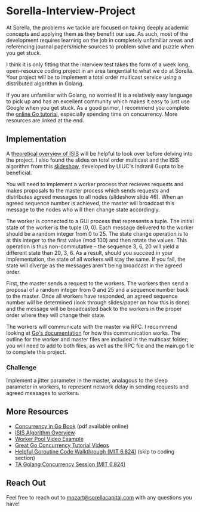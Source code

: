 # Sorella-Interview-Project

At Sorella, the problems we tackle are focused on taking deeply academic concepts and applying them as they benefit our use. As such, most of the development requires learning on the job in completely unfamiliar areas and referencing journal papers/niche sources to problem solve and puzzle when you get stuck.

I think it is only fitting that the interview test takes the form of a week long, open-resource coding project in an area tangential to what we do at Sorella. Your project will be to implement a total order multicast service using a distributed algorithm in Golang.

If you are unfamiliar with Golang, no worries! It is a relatively easy language to pick up and has an excellent community which makes it easy to just use Google when you get stuck. As a good primer, I recommend you complete the [online Go tutorial](https://go.dev/tour/welcome/1), especially spending time on concurrency. More resources are linked at the end.

## Implementation

A [theoretical overview of ISIS](https://www.cs.purdue.edu/homes/bb/cs542-15Spr/Birman-Reliable-Broadcast.pdf) will be helpful to look over before delving into the project. I also found the slides on total order multicast and the ISIS algorithm from this [slideshow](https://courses.grainger.illinois.edu/ece428/sp2021//assets/slides/lect8-after.pdf), developed by UIUC's Indranil Gupta to be beneficial.

You will need to implement a worker process that recieves requests and makes proposals to the master process which sends requests and distributes agreed messages to all nodes (slideshow slide 46). When an agreed sequence number is achieved, the master will broadcast this message to the nodes who will then change state accordingly. 

The worker is connected to a GUI process that represents a tuple. The initial state of the worker is the tuple (0, 0). Each message delivered to the worker should be a random integer from 0 to 25. The state change operation is to at this integer to the first value (mod 100) and then rotate the values. This operation is thus non-commutative – the sequence 3, 6, 20 will yield a different state than 20, 3, 6. As a result, should you succeed in your implementation, the state of all workers will stay the same. If you fail, the state will diverge as the messages aren't being broadcast in the agreed order.

First, the master sends a request to the workers. The workers then send a proposal of a random integer from 0 and 25 and a sequence number back to the master. Once all workers have responded, an agreed sequence number will be determined (look through slides/paper on how this is done) and the message will be broadcasted back to the workers in the proper order where they will change their state.

The workers will communicate with the master via RPC. I recommend looking at [Go's documentation](https://pkg.go.dev/net/rpc) for how this communication works. The outline for the worker and master files are included in the multicast folder; you will need to add to both files, as well as the RPC file and the main.go file to complete this project.

### Challenge

Implement a jitter parameter in the master, analagous to the sleep parameter in workers, to represent network delay in sending requests and agreed messages to workers.

## More Resources
* [Concurrency in Go Book](https://www.oreilly.com/library/view/concurrency-in-go/9781491941294/) (pdf available online)
* [ISIS Algorithm Overview](https://studylib.net/doc/7830646/isis-algorithm-for-total-ordering-of-messages)
* [Worker Pool Video Example](https://www.youtube.com/watch?v=1iBj5qVyfQA)
* [Great Go Concurrency Tutorial Videos](https://www.youtube.com/playlist?list=PLsc-VaxfZl4do3Etp_xQ0aQBoC-x5BIgJ)
* [Helpful Goroutine Code Walkthrough (MIT 6.824)](https://www.youtube.com/watch?v=gA4YXUJX7t8&list=PLrw6a1wE39_tb2fErI4-WkMbsvGQk9_UB&index=2) (skip to coding section)
* [TA Golang Concurrency Session (MIT 6.824)](https://www.youtube.com/watch?v=UzzcUS2OHqo&list=PLrw6a1wE39_tb2fErI4-WkMbsvGQk9_UB&index=5)

## Reach Out
Feel free to reach out to mozart@sorellacapital.com with any questions you have!
